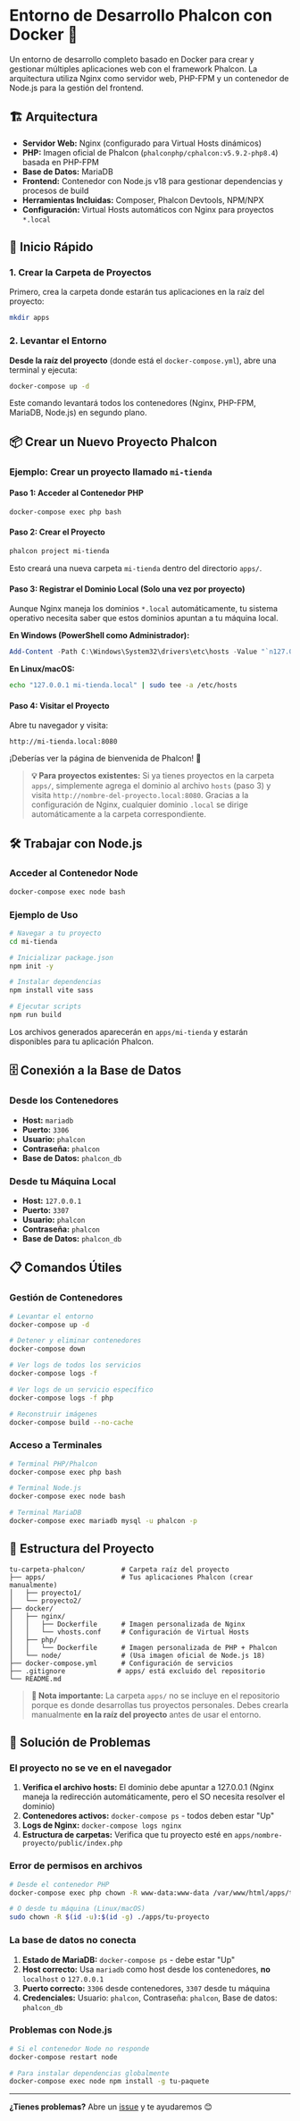 # Entorno de Desarrollo Phalcon con Docker 🐳

Un entorno de desarrollo completo basado en Docker para crear y gestionar múltiples aplicaciones web con el framework Phalcon. La arquitectura utiliza Nginx como servidor web, PHP-FPM y un contenedor de Node.js para la gestión del frontend.

## 🏗️ Arquitectura

- **Servidor Web:** Nginx (configurado para Virtual Hosts dinámicos)
- **PHP:** Imagen oficial de Phalcon (`phalconphp/cphalcon:v5.9.2-php8.4`) basada en PHP-FPM
- **Base de Datos:** MariaDB
- **Frontend:** Contenedor con Node.js v18 para gestionar dependencias y procesos de build
- **Herramientas Incluidas:** Composer, Phalcon Devtools, NPM/NPX
- **Configuración:** Virtual Hosts automáticos con Nginx para proyectos `*.local`

## 🚀 Inicio Rápido

### 1. Crear la Carpeta de Proyectos

Primero, crea la carpeta donde estarán tus aplicaciones en la raíz del proyecto:

```bash
mkdir apps
```

### 2. Levantar el Entorno

**Desde la raíz del proyecto** (donde está el `docker-compose.yml`), abre una terminal y ejecuta:

```bash
docker-compose up -d
```

Este comando levantará todos los contenedores (Nginx, PHP-FPM, MariaDB, Node.js) en segundo plano.

## 📦 Crear un Nuevo Proyecto Phalcon

### Ejemplo: Crear un proyecto llamado `mi-tienda`

#### Paso 1: Acceder al Contenedor PHP

```bash
docker-compose exec php bash
```

#### Paso 2: Crear el Proyecto

```bash
phalcon project mi-tienda
```

Esto creará una nueva carpeta `mi-tienda` dentro del directorio `apps/`.

#### Paso 3: Registrar el Dominio Local (Solo una vez por proyecto)

Aunque Nginx maneja los dominios `*.local` automáticamente, tu sistema operativo necesita saber que estos dominios apuntan a tu máquina local.

**En Windows (PowerShell como Administrador):**

```powershell
Add-Content -Path C:\Windows\System32\drivers\etc\hosts -Value "`n127.0.0.1 mi-tienda.local" -Force
```

**En Linux/macOS:**

```bash
echo "127.0.0.1 mi-tienda.local" | sudo tee -a /etc/hosts
```

#### Paso 4: Visitar el Proyecto

Abre tu navegador y visita:

```
http://mi-tienda.local:8080
```

¡Deberías ver la página de bienvenida de Phalcon! 🎉

> **💡 Para proyectos existentes:** Si ya tienes proyectos en la carpeta `apps/`, simplemente agrega el dominio al archivo `hosts` (paso 3) y visita `http://nombre-del-proyecto.local:8080`. Gracias a la configuración de Nginx, cualquier dominio `.local` se dirige automáticamente a la carpeta correspondiente.

## 🛠️ Trabajar con Node.js

### Acceder al Contenedor Node

```bash
docker-compose exec node bash
```

### Ejemplo de Uso

```bash
# Navegar a tu proyecto
cd mi-tienda

# Inicializar package.json
npm init -y

# Instalar dependencias
npm install vite sass

# Ejecutar scripts
npm run build
```

Los archivos generados aparecerán en `apps/mi-tienda` y estarán disponibles para tu aplicación Phalcon.

## 🗄️ Conexión a la Base de Datos

### Desde los Contenedores

- **Host:** `mariadb`
- **Puerto:** `3306`
- **Usuario:** `phalcon`
- **Contraseña:** `phalcon`
- **Base de Datos:** `phalcon_db`

### Desde tu Máquina Local

- **Host:** `127.0.0.1`
- **Puerto:** `3307`
- **Usuario:** `phalcon`
- **Contraseña:** `phalcon`
- **Base de Datos:** `phalcon_db`

## 📋 Comandos Útiles

### Gestión de Contenedores

```bash
# Levantar el entorno
docker-compose up -d

# Detener y eliminar contenedores
docker-compose down

# Ver logs de todos los servicios
docker-compose logs -f

# Ver logs de un servicio específico
docker-compose logs -f php

# Reconstruir imágenes
docker-compose build --no-cache
```

### Acceso a Terminales

```bash
# Terminal PHP/Phalcon
docker-compose exec php bash

# Terminal Node.js
docker-compose exec node bash

# Terminal MariaDB
docker-compose exec mariadb mysql -u phalcon -p
```

## 🔧 Estructura del Proyecto

```
tu-carpeta-phalcon/         # Carpeta raíz del proyecto
├── apps/                   # Tus aplicaciones Phalcon (crear manualmente)
│   ├── proyecto1/
│   └── proyecto2/
├── docker/
│   ├── nginx/
│   │   ├── Dockerfile      # Imagen personalizada de Nginx
│   │   └── vhosts.conf     # Configuración de Virtual Hosts
│   ├── php/
│   │   └── Dockerfile      # Imagen personalizada de PHP + Phalcon
│   └── node/               # (Usa imagen oficial de Node.js 18)
├── docker-compose.yml      # Configuración de servicios
├── .gitignore             # apps/ está excluido del repositorio
└── README.md
```

> **📁 Nota importante:** La carpeta `apps/` no se incluye en el repositorio porque es donde desarrollas tus proyectos personales. Debes crearla manualmente **en la raíz del proyecto** antes de usar el entorno.

## 🐛 Solución de Problemas

### El proyecto no se ve en el navegador
1. **Verifica el archivo hosts:** El dominio debe apuntar a 127.0.0.1 (Nginx maneja la redirección automáticamente, pero el SO necesita resolver el dominio)
2. **Contenedores activos:** `docker-compose ps` - todos deben estar "Up"
3. **Logs de Nginx:** `docker-compose logs nginx`
4. **Estructura de carpetas:** Verifica que tu proyecto esté en `apps/nombre-proyecto/public/index.php`

### Error de permisos en archivos
```bash
# Desde el contenedor PHP
docker-compose exec php chown -R www-data:www-data /var/www/html/apps/tu-proyecto

# O desde tu máquina (Linux/macOS)
sudo chown -R $(id -u):$(id -g) ./apps/tu-proyecto
```

### La base de datos no conecta
1. **Estado de MariaDB:** `docker-compose ps` - debe estar "Up"
2. **Host correcto:** Usa `mariadb` como host desde los contenedores, **no** `localhost` o `127.0.0.1`
3. **Puerto correcto:** `3306` desde contenedores, `3307` desde tu máquina
4. **Credenciales:** Usuario: `phalcon`, Contraseña: `phalcon`, Base de datos: `phalcon_db`

### Problemas con Node.js
```bash
# Si el contenedor Node no responde
docker-compose restart node

# Para instalar dependencias globalmente
docker-compose exec node npm install -g tu-paquete
```

---

**¿Tienes problemas?** Abre un [issue](../../issues) y te ayudaremos 😊